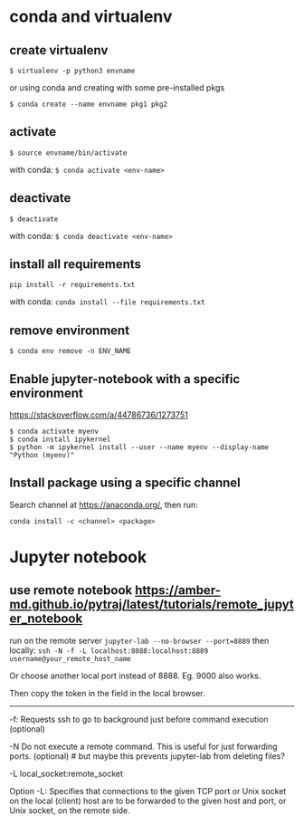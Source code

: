 # conda and virtualenv 

## create virtualenv
`$ virtualenv -p python3 envname`

or using conda and creating with some pre-installed pkgs

`$ conda create --name envname pkg1 pkg2 `

## activate
`$ source envname/bin/activate`

with conda:
`$ conda activate <env-name>`

## deactivate
`$ deactivate`

with conda:
`$ conda deactivate <env-name>`

## install all requirements
`pip install -r requirements.txt`

with conda:
`conda install --file requirements.txt`

## remove environment

`$ conda env remove -n ENV_NAME`

## Enable jupyter-notebook with a specific environment 
https://stackoverflow.com/a/44786736/1273751

    $ conda activate myenv
    $ conda install ipykernel
    $ python -m ipykernel install --user --name myenv --display-name "Python (myenv)"

## Install package using a specific channel

Search channel at https://anaconda.org/, then run:

`conda install -c <channel> <package>`

# Jupyter notebook

## use remote notebook https://amber-md.github.io/pytraj/latest/tutorials/remote_jupyter_notebook

run on the remote server
`jupyter-lab --no-browser --port=8889`
then locally:
`ssh -N -f -L localhost:8888:localhost:8889 username@your_remote_host_name`

Or choose another local port instead of 8888. Eg. 9000 also works.

Then copy the token in the field in the local browser.

---

-f: Requests ssh to go to background just before command execution (optional)

-N Do not execute a remote command.  This is useful for just forwarding ports.  (optional) # but maybe this prevents jupyter-lab from deleting files?

-L local_socket:remote_socket

Option -L: Specifies that connections to the given TCP port or Unix socket on the local (client) host are to be forwarded to the given host and port, or Unix socket, on the remote side.
